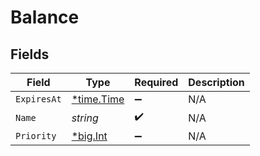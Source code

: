 # Balance


## Fields

| Field                                       | Type                                        | Required                                    | Description                                 |
| ------------------------------------------- | ------------------------------------------- | ------------------------------------------- | ------------------------------------------- |
| `ExpiresAt`                                 | [*time.Time](https://pkg.go.dev/time#Time)  | :heavy_minus_sign:                          | N/A                                         |
| `Name`                                      | *string*                                    | :heavy_check_mark:                          | N/A                                         |
| `Priority`                                  | [*big.Int](https://pkg.go.dev/math/big#Int) | :heavy_minus_sign:                          | N/A                                         |